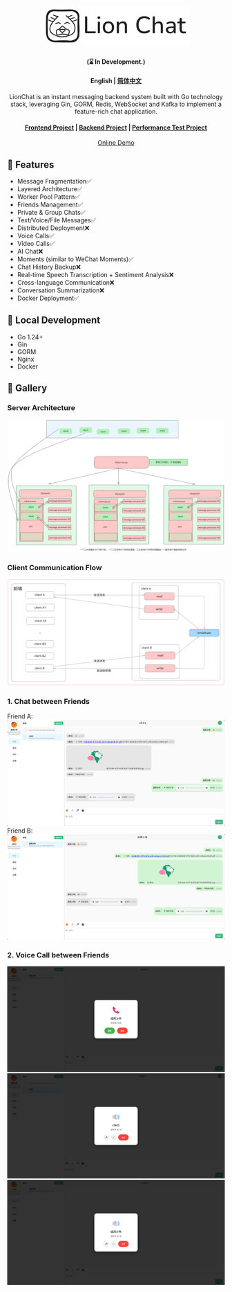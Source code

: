 <div align="center">

# ![resources/logo/lionchat.png](resources/logo/logo.png)
#### (⌛ In Development.)
#### English | [简体中文](https://github.com/kapbl/LionChat/blob/main/README.md)
LionChat is an instant messaging backend system built with Go technology stack, leveraging Gin, GORM, Redis, WebSocket and Kafka to implement a feature-rich chat application.
#### [Frontend Project](https://github.com/kapbl/LionChat-Fronted) | [Backend Project](https://github.com/kapbl/LionChat) | [Performance Test Project](https://github.com/kapbl/Lion-Chat-Test)
[Online Demo](http://62.234.192.227:8080/) 

</div>


## 🎯 Features
- Message Fragmentation✅
- Layered Architecture✅
- Worker Pool Pattern✅
- Friends Management✅
- Private & Group Chats✅
- Text/Voice/File Messages✅
- Distributed Deployment❌
- Voice Calls✅
- Video Calls✅
- AI Chat❌
- Moments (similar to WeChat Moments)✅
- Chat History Backup❌
- Real-time Speech Transcription + Sentiment Analysis❌
- Cross-language Communication❌
- Conversation Summarization❌
- Docker Deployment✅
## 🎐 Local Development
- Go 1.24+
- Gin
- GORM
- Nginx
- Docker
## 🦁 Gallery
### Server Architecture
![Server Architecture](resources/logo/Untitled-2025-08-07-1051.png)
### Client Communication Flow
![Communication Process between Clients](resources/logo/客户端之间的通信过程.svg)
### 1. Chat between Friends
Friend A:
![Chat 1](resources/assest/57d8e366a96b0678301d3c98df8eea4a.png)
Friend B:
![Chat 2](resources/assest/7ee1812a213af185fca6a3a361148511.png)
### 2. Voice Call between Friends
![Call 1](resources/assest/4c20b36be80f9d92ed6b98bfdb1558ab.png)
![Call 2](resources/assest/2ca35e8a20cefe905b77c1ba4407d9fb.png)
![Call Status](resources/assest/de143ed179263b8084b09d438c5db8ce.png)
